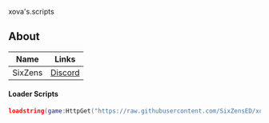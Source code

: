 xova's.scripts

## **About**
| Name | Links |
| ------ | ------ |
| SixZens | [Discord][DC] |

#### __Loader Scripts__
```lua
loadstring(game:HttpGet("https://raw.githubusercontent.com/SixZensED/xova-s.scripts/main/Init/Loader.lua"))()
```

[DC]: <https://discord.com/users/692757513631825940>
